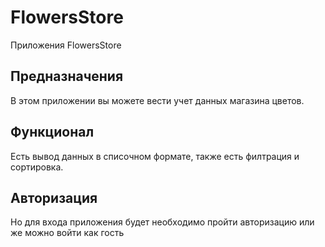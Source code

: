 # FlowersStore
Приложения FlowersStore
## Предназначения
В этом приложении вы можете вести учет данных магазина цветов.
## Функционал
Есть вывод данных в списочном формате, также есть филтрация и сортировка.
## Авторизация
Но для входа приложения будет необходимо пройти авторизацию или же можно войти как гость 
